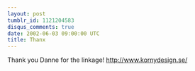 ```yaml
---
layout: post
tumblr_id: 1121204583
disqus_comments: true
date: 2002-06-03 09:00:00 UTC
title: Thanx
---
```


Thank you Danne for the linkage! http://www.kornydesign.se/
